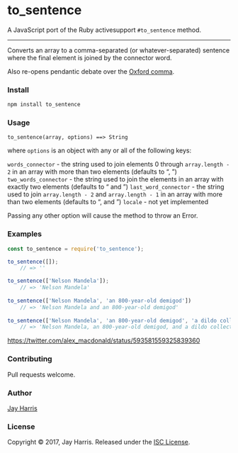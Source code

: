 # to_sentence
A JavaScript port of the Ruby activesupport `#to_sentence` method.

---

Converts an array to a comma-separated (or whatever-separated) sentence where the final element is joined by the connector word.

Also re-opens pendantic debate over the [Oxford comma](https://thewritelife.com/is-the-oxford-comma-necessary/).

### Install

```sh
npm install to_sentence
```

### Usage

    to_sentence(array, options) ==> String
    
where `options` is an object with any or all of the following keys:

`words_connector` - the string used to join elements 0 through `array.length - 2` in an array with more than two elements (defaults to “, ”)
`two_words_connector` - the string used to join the elements in an array with exactly two elements (defaults to “ and ”)
`last_word_connector` - the string used to join `array.length - 2` and `array.length - 1` in an array with more than two elements (defaults to “, and ”)
`locale` - not yet implemented

Passing any other option will cause the method to throw an Error.

### Examples

```js
const to_sentence = require('to_sentence');

to_sentence([]);                
    // => ''

to_sentence(['Nelson Mandela']);
    // => 'Nelson Mandela'
    
to_sentence(['Nelson Mandela', 'an 800-year-old demigod'])
    // => 'Nelson Mandela and an 800-year-old demigod'
    
to_sentence(['Nelson Mandela', 'an 800-year-old demigod', 'a dildo collector'])
    // => 'Nelson Mandela, an 800-year-old demigod, and a dildo collector'

```

https://twitter.com/alex_macdonald/status/593581559325839360

### Contributing

Pull requests welcome.

### Author

[Jay Harris](https://github.com/jaywritescode)

### License

Copyright © 2017, Jay Harris.
Released under the [ISC License](https://github.com/jaywritescode/to_sentence/blob/master/LICENSE.md).

